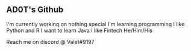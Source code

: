 ## AD0T's Github

I'm currently working on nothing special
I'm learning programming
I like Python and R
I want to learn Java
I like Fintech
He/Him/His

Reach me on discord @ Valet#9197
